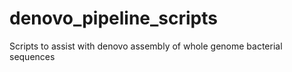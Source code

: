 # denovo_pipeline_scripts
Scripts to assist with denovo assembly of whole genome bacterial sequences
